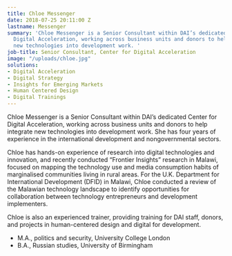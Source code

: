 ```yaml
---
title: Chloe Messenger
date: 2018-07-25 20:11:00 Z
lastname: Messenger
summary: 'Chloe Messenger is a Senior Consultant within DAI’s dedicated Center for
  Digital Acceleration, working across business units and donors to help integrate
  new technologies into development work. '
job-title: Senior Consultant, Center for Digital Acceleration
image: "/uploads/chloe.jpg"
solutions:
- Digital Acceleration
- Digital Strategy
- Insights for Emerging Markets
- Human Centered Design
- Digital Trainings
---
```


Chloe Messenger is a Senior Consultant within DAI’s dedicated Center for Digital Acceleration, working across business units and donors to help integrate new technologies into development work. She has four years of experience in the international development and nongovernmental sectors.
 
Chloe has hands-on experience of research into digital technologies and innovation, and recently conducted “Frontier Insights” research in Malawi, focused on mapping the technology use and media consumption habits of marginalised communities living in rural areas. For the U.K. Department for International Development (DFID) in Malawi, Chloe conducted a review of the Malawian technology landscape to identify opportunities for collaboration between technology entrepreneurs and development implementers.
 
Chloe is also an experienced trainer, providing training for DAI staff, donors, and projects in human-centered design and digital for development.

* M.A., politics and security, University College London
* B.A., Russian studies, University of Birmingham